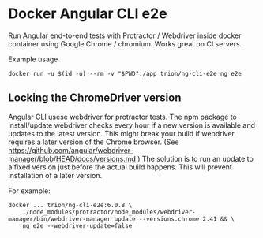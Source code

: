 # Docker Angular CLI e2e
Run Angular end-to-end tests with Protractor / Webdriver inside docker container using Google Chrome / chromium.
Works great on CI servers.

Example usage
```
docker run -u $(id -u) --rm -v "$PWD":/app trion/ng-cli-e2e ng e2e
```

## Locking the ChromeDriver version
Angular CLI usese webdriver for protractor tests. The npm package to install/update webdriver checks every hour if a new version is available and updates to the latest version. This might break your build if webdriver requires a later version of the Chrome browser. (See https://github.com/angular/webdriver-manager/blob/HEAD/docs/versions.md )
The solution is to run an update to a fixed version just before the actual build happens. This will prevent installation of a later version.

For example:

```
docker ... trion/ng-cli-e2e:6.0.8 \
    ./node_modules/protractor/node_modules/webdriver-manager/bin/webdriver-manager update --versions.chrome 2.41 && \
    ng e2e --webdriver-update=false
```
